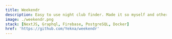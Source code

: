 ```yaml
---
title: Weekendr
description: Easy to use night club finder. Made it so myself and others could easily find new venues or night clubs to hang out in depending on what kind of music we want to listen to.
image: ./weekendr.png
stack: [NextJS, Graphql, Firebase, PostgreSQL, Docker]
href: 'https://github.com/Yekna/weekendr'
---
```

